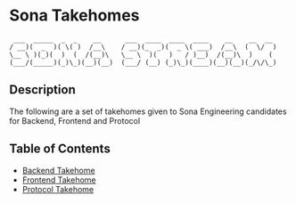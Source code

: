 # Sona Takehomes
     ___  _____  _  _    __      ___  ____  ____  ____    __    __  __ 
    / __)(  _  )( \( )  /__\    / __)(_  _)(  _ \( ___)  /__\  (  \/  )
    \__ \ )(_)(  )  (  /(__)\   \__ \  )(   )   / )__)  /(__)\  )    ( 
    (___/(_____)(_)\_)(__)(__)  (___/ (__) (_)\_)(____)(__)(__)(_/\/\_)

## Description
The following are a set of takehomes given to Sona Engineering candidates for Backend, Frontend and Protocol

## Table of Contents
- [Backend Takehome](backend/README.md)
- [Frontend Takehome](frontend/README.md)
- [Protocol Takehome](protocol/README.md)
